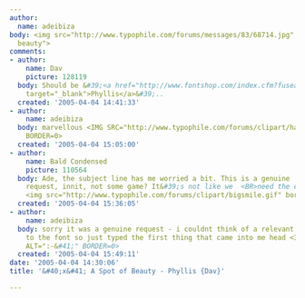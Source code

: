```yaml
---
author:
  name: adeibiza
body: <img src="http://www.typophile.com/forums/messages/83/68714.jpg" alt="spot of
  beauty">
comments:
- author:
    name: Dav
    picture: 128119
  body: Should be &#39;<a href="http://www.fontshop.com/index.cfm?fuseaction=verity.search&amp;font_categories_search=font_name_search&amp;searchstr=Phyllis"
    target="_blank">Phyllis</a>&#39;..
  created: '2005-04-04 14:41:33'
- author:
    name: adeibiza
  body: marvellous <IMG SRC="http://www.typophile.com/forums/clipart/happy.gif" ALT=":-&#41;"
    BORDER=0>
  created: '2005-04-04 15:05:00'
- author:
    name: Bald Condensed
    picture: 110564
  body: Ade, the subject line has me worried a bit. This is a genuine   <BR>identification
    request, innit, not some game? It&#39;s not like we  <BR>need the extra exercise...
    <img src="http://www.typophile.com/forums/clipart/bigsmile.gif" border=0>
  created: '2005-04-04 15:36:05'
- author:
    name: adeibiza
  body: sorry it was a genuine request - i couldnt think of a relevant subject line
    to the font so just typed the first thing that came into me head <IMG SRC="http://www.typophile.com/forums/clipart/happy.gif"
    ALT=":-&#41;" BORDER=0>
  created: '2005-04-04 15:49:11'
date: '2005-04-04 14:30:06'
title: '&#40;x&#41; A Spot of Beauty - Phyllis {Dav}'

---
```

